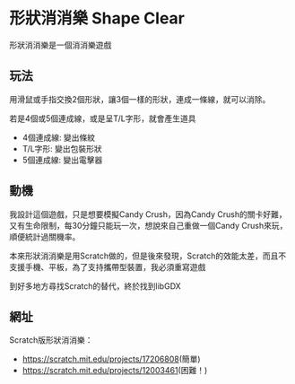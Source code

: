 # 形狀消消樂 Shape Clear
  形狀消消樂是一個消消樂遊戲

## 玩法
  用滑鼠或手指交換2個形狀，讓3個一樣的形狀，連成一條線，就可以消除。

  若是4個或5個連成線，或是呈T/L字形，就會產生道具

  * 4個連成線: 變出條紋
  * T/L字形: 變出包裝形狀
  * 5個連成線: 變出電擊器

## 動機
  我設計這個遊戲，只是想要模擬Candy Crush，因為Candy Crush的關卡好難，又有生命限制，每30分鐘只能玩一次，想說來自己重做一個Candy Crush來玩，順便統計過關機率。
  
  本來形狀消消樂是用Scratch做的，但是後來發現，Scratch的效能太差，而且不支援手機、平板，為了支持攜帶型裝置，我必須重寫遊戲

  到好多地方尋找Scratch的替代，終於找到libGDX
## 網址

Scratch版形狀消消樂： 
  * <https://scratch.mit.edu/projects/17206808>(簡單)
  * <https://scratch.mit.edu/projects/12003461>(困難！)
